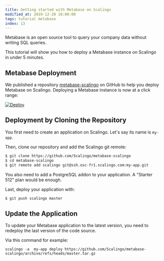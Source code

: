 ```yaml
---
title: Getting started with Metabase on Scalingo
modified_at: 2019-12-20 10:00:00
tags: tutorial metabase
index: 13
---
```


Metabase is an open source tool to query your company data without writing SQL
queries.

This tutorial will show you how to deploy a Metabase instance on Scalingo in
under 5 minutes.

## Metabase Deployment

We published a repository
[metabase-scalingo](https://github.com/Scalingo/metabase-scalingo) on GitHub to
help you deploy Metabase on Scalingo. Deploying a Metabase instance is now at a
click range:

[![Deploy](https://cdn.scalingo.com/deploy/button.svg)](https://my.scalingo.com/deploy?source=https://github.com/Scalingo/metabase-scalingo)

## Deployment by Cloning the Repository

You first need to create an application on Scalingo. Let's say its name is
`my-app`.

Then, clone our repository and add the Scalingo git remote:

```bash
$ git clone https://github.com/Scalingo/metabase-scalingo
$ cd metabase-scalingo
$ git remote add scalingo git@ssh.osc-fr1.scalingo.com:my-app.git
```

You also need to add a PostgreSQL addon to your application. A "Starter 512"
plan would be enough.

Last, deploy your application with:

```bash
$ git push scalingo master
```

## Update the Application

To update your Metabase application to the latest version, you need to redeploy the last version of the code source.

Via this command for example:

```
scalingo -a  my-app deploy https://github.com/Scalingo/metabase-scalingo/archive/refs/heads/master.tar.gz
```
